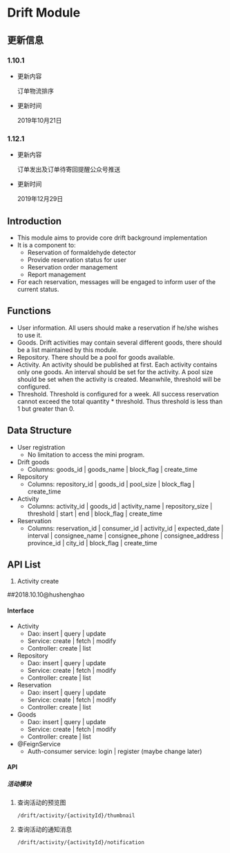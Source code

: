 # Drift Module

## 更新信息

### 1.10.1

+ 更新内容
    
    订单物流排序
    
+ 更新时间

    2019年10月21日
    
### 1.12.1

+ 更新内容
    
    订单发出及订单待寄回提醒公众号推送
    
+ 更新时间

    2019年12月29日



## Introduction
* This module aims to provide core drift background implementation
* It is a component to:
    * Reservation of formaldehyde detector
    * Provide reservation status for user
    * Reservation order management
    * Report management
* For each reservation, messages will be engaged to inform user of the current status.

## Functions
* User information. All users should make a reservation if he/she wishes to use it.
* Goods. Drift activities may contain several different goods, there should be a list maintained by this module.
* Repository. There should be a pool for goods available.
* Activity. An activity should be published at first. Each activity contains only one goods. An interval should be set for the activity. A pool size should be set when the activity is created. Meanwhile, threshold will be configured.
* Threshold. Threshold is configured for a week. All success reservation cannot exceed the total quantity * threshold. Thus threshold is less than 1 but greater than 0.

## Data Structure
* User registration
    * No limitation to access the mini program.
* Drift goods
    * Columns: goods_id | goods_name | block_flag | create_time
* Repository
    * Columns: repository_id | goods_id | pool_size | block_flag | create_time
* Activity
    * Columns: activity_id | goods_id | activity_name | repository_size | threshold | start | end | block_flag | create_time
* Reservation
    * Columns: reservation_id | consumer_id | activity_id | expected_date | interval | consignee_name | consignee_phone | consignee_address | province_id | city_id | block_flag | create_time

## API List
1. Activity create

##2018.10.10@hushenghao
#### Interface
* Activity
    * Dao: insert | query | update
    * Service: create | fetch | modify
    * Controller: create | list
* Repository
    * Dao: insert | query | update
    * Service: create | fetch | modify
    * Controller: create | list
* Reservation
    * Dao: insert | query | update
    * Service: create | fetch | modify
    * Controller: create | list
* Goods
    * Dao: insert | query | update
    * Service: create | fetch | modify
    * Controller: create | list
* @FeignService
    * Auth-consumer service: login | register (maybe change later)
    
#### API

##### 活动模块

1. 查询活动的预览图

    `/drift/activity/{activityId}/thumbnail`

2. 查询活动的通知消息
    
    `/drift/activity/{activityId}/notification`